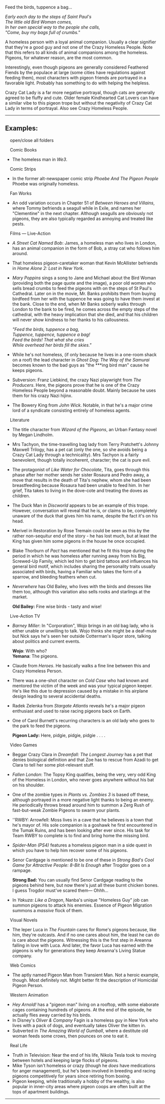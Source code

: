 Feed the birds, tuppence a bag...

_Early each day to the steps of Saint Paul's  
The little old Bird Woman comes,  
In her own special way to the people she calls,  
"Come, buy my bags full of crumbs."_

A homeless person with a loyal animal companion. Usually a clear signifier that they're a good guy and not one of the Crazy Homeless People. Note that this refers to all kinds of animal companions among the homeless. Pigeons, for whatever reason, are the most common.

Interestingly, even though pigeons are generally considered Feathered Fiends by the populace at large (some cities have regulations against feeding them), most characters with pigeon friends are portrayed in a favorable light. Probably has something to do with helping the helpless.

Crazy Cat Lady is a far more negative portrayal, though cats are generally agreed to be fluffy and cute. Older female Kindhearted Cat Lovers can have a similar vibe to this pigeon trope but without the negativity of Crazy Cat Lady in terms of portrayal. Also see Crazy Homeless People.

___

## Examples:

    open/close all folders 

    Comic Books 

-   The homeless man in _We3_.

    Comic Strips 

-   In the former alt-newspaper comic strip _Phoebe And The Pigeon People_ Phoebe was originally homeless.

    Fan Works 

-   An odd variation occurs in Chapter 51 of _Between Heroes and Villains_, where Tommy befriends a seagull while in Exile, and names her "Clementine" in the next chapter. Although seagulls are obviously not pigeons, they are also typically regarded as annoying and treated like pests.

    Films — Live-Action 

-   _A Street Cat Named Bob_: James, a homeless man who lives in London, has an animal companion in the form of Bob, a stray cat who follows him around.
-   That homeless pigeon-caretaker woman that Kevin McAllister befriends in _Home Alone 2: Lost in New York_.
-   _Mary Poppins_ sings a song to Jane and Michael about the Bird Woman (providing both the page quote and the image), a poor old women who sells bread crumbs to feed the pigeons with on the steps of St Paul's Cathedral. Later on in the movie, Mr. Banks prohibits them from buying birdfeed from her with the tuppence he was going to have them invest at the bank. Close to the end, when Mr Banks soberly walks through London to the bank to be fired, he comes across the empty steps of the cathedral, with the heavy implication that she died, and that his children will never show kindness to her thanks to his callousness.
    
    _"Feed the birds, tuppence a bag,  
    Tuppence, tuppence, tuppence a bag!  
    Feed the birds! That what she cries  
    While overhead her birds fill the skies."_
    
-   While he's not homeless, (if only because he lives in a one-room shack on a roof) the lead character in _Ghost Dog: The Way of the Samurai_ becomes known to the bad guys as "the \*\*\*ing bird man" cause he keeps pigeons.
-   Subversion: Franz Liebkind, the crazy Nazi playwright from _The Producers_. Here, the pigeons prove that he is one of the Crazy Homeless People beyond a reasonable doubt. Mainly because he uses them for his crazy Nazi hijinx.
-   The Bowery King from _John Wick_. Notable, in that he's a major crime lord of a syndicate consisting entirely of homeless agents.

    Literature 

-   The title character from _Wizard of the Pigeons_, an Urban Fantasy novel by Megan Lindholm.
-   Mrs Tachyon, the time-travelling bag lady from Terry Pratchett's Johnny Maxwell Trilogy, has a pet cat (only the one, so she avoids being a Crazy Cat Lady through a technicality). Mrs Tachyon is a fairly benevolent, though totally incoherent, character; the cat is pure evil.

-   The protagonist of _Like Water for Chocolate_, Tita, goes through this phase after her mother sends her sister Rosaura and Pedro away, a move that results in the death of Tita's nephew, whom she had been breastfeeding because Rosaura had been unable to feed him. In her grief, Tita takes to living in the dove-cote and treating the doves as children.
-   The Duck Man in _Discworld_ appears to be an example of this trope. However, conversation will reveal that he is, or claims to be, completely unaware of the duck that gives him his name, despite the fact it's on his head.
-   Merivel in Restoration by Rose Tremain could be seen as this by the rather non-sequitur end of the story - he has lost much, but at least the King has given him some pigeons in the house he once occupied.
-   Blake Thorburn of _Pact_ has mentioned that he fit this trope during the period in which he was homeless after running away from his Big, Screwed-Up Family, which led him to get bird tattoos and influences his general bird motif, which includes sharing the personality traits usually associated with birds, having a Familiar who takes the form of a sparrow, and bleeding feathers when cut.

-   _Neverwhere_ has Old Bailey, who lives with the birds and dresses like them too, although this variation also sells rooks and starlings at the market.
    
    **Old Bailey:** Fine wise birds - tasty and wise!
    

    Live-Action TV 

-   _Barney Miller_: In "Corporation", Wojo brings in an old bag lady, who is either unable or unwilling to talk. Wojo thinks she might be a deaf-mute but Nick says he's seen her outside Cotterman's liquor store, talking about politics and current events.
    
    **Wojo**: With who?  
    **Yemana**: The pigeons.
    
-   Claude from _Heroes_. He basically walks a fine line between this and Crazy Homeless Person.
-   There was a one-shot character on _Cold Case_ who had known and mentored the victim of the week and was your typical pigeon keeper. He's like this due to depression caused by a mistake in his airplane design leading to several accidental deaths.
-   Radek Zelenka from _Stargate Atlantis_ reveals he's a major pigeon enthusiast and used to raise racing pigeons back on Earth.
-   One of Carol Burnett's recurring characters is an old lady who goes to the park to feed the pigeons.
    
    **Pigeon Lady:** Here, pidgie, pidgie, pidgie . . . .
    

    Video Games 

-   Beggar Crazy Clara in _Dreamfall: The Longest Journey_ has a pet that denies biological definition and that Zoe has to rescue from Azadi to get Clara to tell her some plot-relevant stuff.
-   _Fallen London_: The Topsy King qualifies, being the very, very odd King of the Homeless in London, who never goes anywhere without his bat on his shoulder.
-   One of the zombie types in _Plants vs. Zombies 3_ is based off these, although portrayed in a more negative light thanks to being an enemy. He periodically throws bread around him to summon a Zerg Rush of fast-but-weak Zombie Pigeons to swarm your plants.
-   ''RWBY: Arrowfell: Moss lives in a cave that he believes is a town that he's mayor of. His sole companion is a goshawk he first encountered in the Tumak Ruins, and has been looking after ever since. His task for Team RWBY to complete is to find and bring home the missing bird.
-   _Spider-Man (PS4)_ features a homeless pigeon man in a side quest in which you have to help him recover some of his pigeons.
-   Senor Cardgage is mentioned to be one of these in _Strong Bad's Cool Game for Attractive People: 8-Bit Is Enough_ after Trogdor goes on a rampage.
    
    **Strong Bad:** You can usually find Senor Cardgage reading to the pigeons behind here, but now there's just all these burnt chicken bones. I guess Trogdor must've scared them— Ohhh...
    
-   In _Yakuza: Like a Dragon_, Nanba's unique "Homeless Guy" job can summon pigeons to attack his enemies. Essence of Pigeon Migration summons a _massive_ flock of them.

    Visual Novels 

-   The leper Luca in _The Fountain_ cares for Rome's pigeons because, like him, they're outcasts. And if no one cares about him, the least he can do is care about the pigeons. Witnessing this is the first step in Areanna falling in love with Luca. And later, the favor Luca has earned with the pigeons is why for generations they keep Areanna's Living Statue company.

    Web Comics 

-   The aptly named Pigeon Man from Transient Man. Not a heroic example, though. Most definitely not. Might better fit the description of Homicidal Pigeon Person.

    Western Animation 

-   _Hey Arnold!_ has a "pigeon man" living on a rooftop, with some elaborate cages containing hundreds of pigeons. At the end of the episode, he actually flies away carried by his birds.
-   In Disney's _Oliver & Company_ Fagin is a homeless guy in New York who lives with a pack of dogs, and eventually takes Oliver the kitten in.
-   Subverted in _The Amazing World of Gumball_, where a destitute old woman feeds some crows, then pounces on one to eat it.

    Real Life 

-   Truth in Television: Near the end of his life, Nikola Tesla took to moving between hotels and keeping large flocks of pigeons.
-   Mike Tyson isn't homeless or crazy (though he _does_ have medications for anger management), but he's been involved in breeding and racing pigeons competitively for years since retiring from boxing.
-   Pigeon keeping, while traditionally a hobby of the wealthy, is also popular in inner-city areas where pigeon coops are often built at the tops of apartment buildings.

___